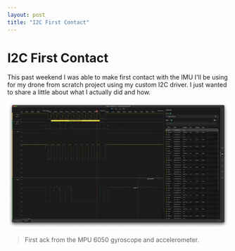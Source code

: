 ```yaml
---
layout: post
title: "I2C First Contact"
---
```


# I2C First Contact

This past weekend I was able to make first contact with the IMU I'll be using for my drone from scratch project using my custom I2C driver. I just wanted to share a little about what I actually did and how.

![](../assets/first_ack_from_imu.png)
> First ack from the MPU 6050 gyroscope and accelerometer.
